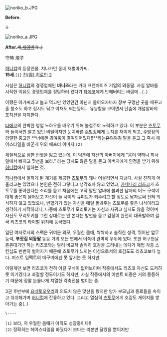 ![noriko_b.JPG](http://z3.enha.kr/http://rigvedawiki.net/r1/pds/noriko_b.JPG)

  

**Before.**  
  

↓  

![noriko_a.JPG](http://z1.enha.kr/http://rigvedawiki.net/r1/pds/noriko_a.JPG)

  

**After.**<del>세,[세이버](%EC%84%B8%EC%9D%B4%EB%B2%84.md)!!(..)</del>  

守時 規子

[허니컴](%ED%97%88%EB%8B%88%EC%BB%B4.md)의 등장인물. 지나가던 동네 재벌아가씨.  
**15세**.`[1]` [진(眞) 히로인 2](%EC%A7%84%ED%9E%88%EB%A1%9C%EC%9D%B8.md)

사실은 [허니컴](%ED%97%88%EB%8B%88%EC%BB%B4.md)의 경쟁업체인 **바니즈**라는 거대 프랜차이즈 기업의
외동딸. 사실 알바를 시작한 이유도 경쟁업체를 정탐하러 왔다가 [타에코](%ED%83%80%EC%97%90%EC%BD%94.md)에게
반해버리는 바람에...(..)

어쨌든 아가씨라고 놀고 먹고만 있었던건 아닌지 들어오자마자 장부 구멍난 곳을 메꾸고 홀 청소도 하고 접시도 닦고 야채도 써는등의...
유능함을 보이면서 단숨에 개념알바의 포지션을 차지한다.  

[타에코](%ED%83%80%EC%97%90%EC%BD%94.md)의 완벽한 영업 노하우를 배우기 위해 불철주야 노력하고 있다. 이
부분은 [츠토무](%EB%AF%B8%ED%83%80%EB%9D%BC%EC%9D%B4%20%EC%B8%A0%ED%86%A0%EB%AC%B4.md)와 둘이서만 알고 있던 비밀이지만 눈치빠른
[주방장](%EC%9A%94%EB%84%A4%ED%86%A0%20%EC%98%A4%EC%9A%B0%EB%A6%AC.md)에게 눈치를
채이게 되고, 주방장의 강렬한 충고인 **너에겐 귀여움이 결여되어있다!!**라는<del>혼의외침</del> 말을 듣고 그 즉시 헤어스타일을
바꾼게 위의 에프터 이미지.`[2]`

체질적으로 심한 빈혈을 앓고 있는데, 이 덕분에 자신의 아버지에게 "몸이 약하니 회사일에서 빠지고 맞선을 보라." 라는 당치도 않은 말을
듣고 아버지에게 인정을 받기 위해 [허니컴](%ED%97%88%EB%8B%88%EC%BB%B4.md)에서 일하는 것.

[허니컴](%ED%97%88%EB%8B%88%EC%BB%B4.md)에서 일하게 된 계기를 제공한 [츠토무](%EB%AF%B8%ED%83%80%EB%9D%BC%EC%9D%B4%20%EC%B8%A0%ED%86%A0%EB%AC%B4.md)와 꽤나 어울리면서 지낸다. 사실
친하게 어울리고는 있었으나 본인은 전혀 그렇다고 생각조차 않고 있었고, [카네나리 리츠코](%EC%B9%B4%EB%84%A4%EB%82%98%EB%A6%AC%20%EB%A6%AC%EC%B8%A0%EC%BD%94.md)가 츠토무를 좋아한다는 소리를 듣고 처음에는 고작 말단
알바에 불과한 남자의 어느 구석이 대체 좋은지 물어보고 자신이 둘 사이의 큐피트가 되주려고 할 정도로 남자로써 전혀 의식하지 않고 있었으나,
빈혈기가 있는 자신을 매일 돌봐주는 츠토무를 좋은 녀석이라고 생각하기 시작하더니, 나중에 츠토무가 모리토키는 자신과 사귀고 싶지도 않을
것이며 자신도 모리토키를 그런 상대로는 안 본다는 발언을 듣고 감정이 완전히 대폭발하여 결국 리츠코의 라이벌 위치에 등극했다.

일단 여자로서의 스펙은 귀여운 외모, 우월한 몸매, 싹싹하고 솔직한 성격, 뛰어난 업무능력, **부잣집 외동딸** 등등 거의 모든 면에서
이쪽이 완벽히 우위에 있다. 또한 허구헌날 츤츤대기만 하는 리츠코와는 달리 비교적 솔직히 호감을 드러내는 데다가 제법 각종 스킨십도 빈번히
벌어지기 때문에 츠토무가 느끼는 이성으로서의 호감도도 리츠코보다 높다. 퍼스트 임팩트의 메구미에겐 못 앞서는 듯 하지만.

이렇게만 보면 리츠코가 전혀 이길 구석이 없어보이며 작중에서도 리츠코 자신도 도저히 못 이기겠다고 좌절할 정도이기도 하지만, 사실 작중에서의
이벤트 비중은 거의 동등하기 때문에 정말 눈물나게 치열한 각축전을 벌이는 중.  

3권 후반부에 [요네토오우리](%EC%9A%94%EB%84%A4%ED%86%A0%20%EC%98%A4%EC%9A%B0%EB%A6%AC.md)와 의도치 않은
맞선을 봤지만 양가 부모님과 동료들을 속이고 쉬쉬해가며 [허니컴](%ED%97%88%EB%8B%88%EC%BB%B4.md)에 잔류하고
있다. 그리고 열심히 [츠토무](%EB%AF%B8%ED%83%80%EB%9D%BC%EC%9D%B4%20%EC%B8%A0%ED%86%A0%EB%AC%B4.md)에게 호감도 게이지를 쌓아가는 중(..)

`\----`

`[1]` 보라, 저 우월한 몸매가 아직도 성장중이다!!  
`[2]` 정확히는 헤어스타일을 바꿨다기 보다는 리본만 달았을 뿐이지만

